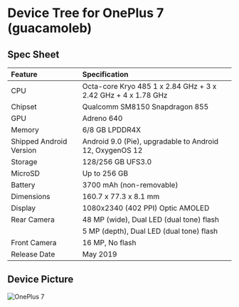# Device Tree for OnePlus 7 (guacamoleb)

## Spec Sheet

| Feature                 | Specification                     |
| :---------------------- | :-------------------------------- |
| CPU                     | Octa-core Kryo 485 1 x 2.84 GHz + 3 x 2.42 GHz + 4 x 1.78 GHz |
| Chipset                 | Qualcomm SM8150 Snapdragon 855    |
| GPU                     | Adreno 640                        |
| Memory                  | 6/8 GB LPDDR4X                    |
| Shipped Android Version | Android 9.0 (Pie), upgradable to Android 12, OxygenOS 12 |
| Storage                 | 128/256 GB UFS3.0                 |
| MicroSD                 | Up to 256 GB                      |
| Battery                 | 3700 mAh (non-removable)          |
| Dimensions              | 160.7 x 77.3 x 8.1 mm             |
| Display                 | 1080x2340 (402 PPI) Optic AMOLED  |
| Rear Camera             | 48 MP (wide), Dual LED (dual tone) flash |
|                         | 5 MP (depth), Dual LED (dual tone) flash |
| Front Camera            | 16 MP, No flash                   |
| Release Date            | May 2019                          |

## Device Picture

![OnePlus 7](https://m.media-amazon.com/images/I/512xYZ5OjGL._SL1000_.jpg "OnePlus 7")
